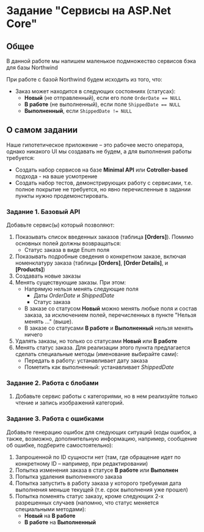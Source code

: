 # Задание "Сервисы на ASP.Net Core"

## Общее

В данной работе мы напишем маленькое подмножество сервисов бэка для базы Northwind

При работе с базой Northwind будем исходить из того, что:
- Заказ может находится в следующих состояниях (статусах):
    - **Новый** (не отправленный), если его поле `OrderDate == NULL`
    - **В работе** (не выполненный), если поле `ShippedDate == NULL`
    - **Выполненный**, если `ShippedDate != NULL`

## О самом задании
Наше гипотетическое приложение – это рабочее место оператора, однако никакого UI мы создавать не будем, а для выполнения работы требуется:
- Создать набор сервисов на базе **Minimal API** или **Cotroller-based** подхода - на ваше усмотрение
- Создать набор тестов, демонстрирующих работу с сервисами, т.е. полное покрытие не требуется, но явно перечисленные в задании пункты нужно продемонстировать.

### Задание 1. Базовый API 
Добавьте сервис(ы) который позволяют:
1. Показывать список введенных заказов (таблица **[Orders]**). Помимо основных полей должны возвращаться:
   - Статус заказа в виде Enum поля
2. Показывать подробные сведения о конкретном заказе, включая номенклатуру заказа (таблицы **[Orders]**, **[Order Details]**, и **[Products]**)
3. Создавать новые заказы
4. Менять существующие заказы. При этом:
   - Напрямую нельзя менять следующие поля
      - Даты *OrderDate* и *ShippedDate*
      - Статус заказа
   - В заказе со статусом **Новый** можно менять любые поля и состав заказа, за исключением полей, перечисленных в пункте "Нельзя менять ..." (выше).
   - В заказе со статусами **В работе** и **Выполненный** нельзя менять ничего
5. Удалять заказы, но только со статусами **Новый** или **В работе**
6. Менять статус заказа. Для реализации этого пункта предлагается сделать специальные методы (именование выбирайте сами):
   - Передать в работу: устанавливает дату заказа
   - Пометить как выполненный: устанавливает *ShippedDate*

### Задание 2. Работа с блобами
1.	Добавьте сервис работы с категориями, но в нем реализуйте только чтение и запись изображений категорий. 

### Задание 3. Работа с ошибками
Добавьте генерацию ошибок для следующих ситуаций (коды ошибок, а также, возможно, дополнительную информацию, например, сообщение об ошибке, подберите самостоятельно):
1.	Запрошенной по ID сущности нет (там, где обращение идет по конкретному ID – например, при редактировании)
2. Попытка изменения заказа в статусе **В работе** или **Выполнен**
3. Попытка удаления выполненного заказа
4. Попытка запустить в работу заказа у которого требуемая дата выполнения меньше текущей (т.е. срок выполнения уже прошел)
5.	Попытка поменять статус заказу, кроме следующих 2-х разрешенных случаев (напомню, что статус меняется специальными методами):
    - **Новый** на **В работе**
    - **В работе** на **Выполненный**
